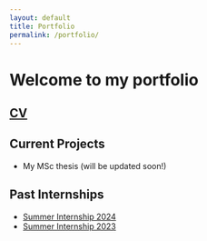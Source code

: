 ```yaml
---
layout: default
title: Portfolio
permalink: /portfolio/
---
```


# Welcome to my portfolio

## [CV](/assets/academic/curriculum_vitae.pdf)

## Current Projects
* My MSc thesis (will be updated soon!)

## Past Internships
* [Summer Internship 2024](/assets/academic/summer_internship_report_c_l_srinivas_2024_signed_with_ack.pdf)
* [Summer Internship 2023](/assets/academic/summer_internship_report.pdf)

